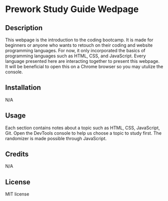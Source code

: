 # Prework Study Guide Wedpage

## Description

This webpage is the introduction to the coding bootcamp. It is made for beginners or anyone who wants to retouch on their coding and website programming languages. For now, it only incorporated the basics of programming languages such as HTML, CSS, and JavaScript. Every language presented here are interacting together to present this webpage. It will be beneficial to open this on a Chrome browser so you may utulize the console.

## Installation

N/A

## Usage

Each section contains notes about a topic such as HTML, CSS, JavaScript, Git. Open the DevTools console to help us choose a topic to study first. The randomizer is made possible through JavaScript.

## Credits

N/A

## License

MIT license

